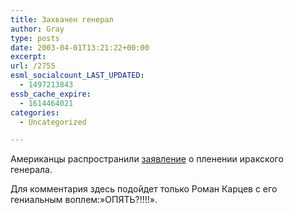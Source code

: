 ```yaml
---
title: Захвачен генерал
author: Gray
type: posts
date: 2003-04-01T13:21:22+00:00
excerpt:
url: /2755
esml_socialcount_LAST_UPDATED:
  - 1497213843
essb_cache_expire:
  - 1614464021
categories:
  - Uncategorized

---
```








Американцы распространили <a href="http://lenta.ru/iraq/2003/04/01/general/" target="_blank">заявление</a> о пленении иракского генерала.

Для комментария здесь подойдет только Роман Карцев с его гениальным воплем:&#187;ОПЯТЬ?!!!!&#187;.